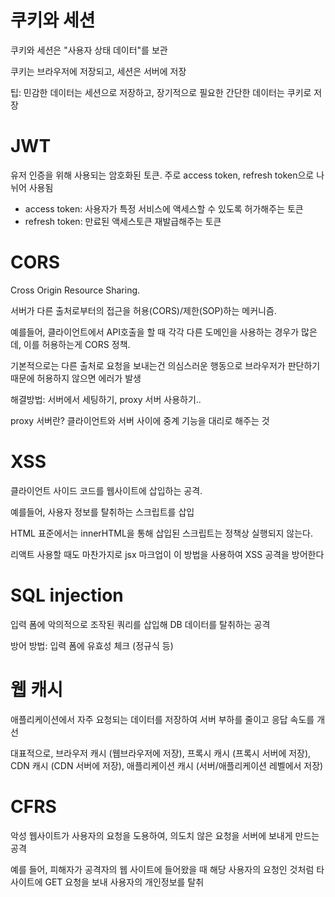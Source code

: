 # 쿠키와 세션

쿠키와 세션은 "사용자 상태 데이터"를 보관

쿠키는 브라우저에 저장되고, 세션은 서버에 저장

팁: 민감한 데이터는 세션으로 저장하고, 장기적으로 필요한 간단한 데이터는 쿠키로 저장

# JWT

유저 인증을 위해 사용되는 암호화된 토큰. 주로 access token, refresh token으로 나뉘어 사용됨
- access token: 사용자가 특정 서비스에 액세스할 수 있도록 허가해주는 토큰
- refresh token: 만료된 액세스토큰 재발급해주는 토큰
  
# CORS
Cross Origin Resource Sharing.

서버가 다른 출처로부터의 접근을 허용(CORS)/제한(SOP)하는 메커니즘.

예를들어, 클라이언트에서 API호출을 할 때 각각 다른 도메인을 사용하는 경우가 많은데, 이를 허용하는게 CORS 정책.

기본적으로는 다른 출처로 요청을 보내는건 의심스러운 행동으로 브라우저가 판단하기 때문에 허용하지 않으면 에러가 발생

해결방법: 서버에서 세팅하기, proxy 서버 사용하기..

proxy 서버란? 클라이언트와 서버 사이에 중계 기능을 대리로 해주는 것

# XSS
클라이언트 사이드 코드를 웹사이트에 삽입하는 공격.

예를들어, 사용자 정보를 탈취하는 스크립트를 삽입

HTML 표준에서는 innerHTML을 통해 삽입된 스크립트는 정책상 실행되지 않는다. 

리액트 사용할 때도 마찬가지로 jsx 마크업이 이 방법을 사용하여 XSS 공격을 방어한다

# SQL injection
입력 폼에 악의적으로 조작된 쿼리를 삽입해 DB 데이터를 탈취하는 공격

방어 방법: 입력 폼에 유효성 체크 (정규식 등)

# 웹 캐시
애플리케이션에서 자주 요청되는 데이터를 저장하여 서버 부하를 줄이고 응답 속도를 개선

대표적으로, 브라우저 캐시 (웹브라우저에 저장), 프록시 캐시 (프록시 서버에 저장), CDN 캐시 (CDN 서버에 저장), 애플리케이션 캐시 (서버/애플리케이션 레벨에서 저장) 

# CFRS
악성 웹사이트가 사용자의 요청을 도용하여, 의도치 않은 요청을 서버에 보내게 만드는 공격

예를 들어, 피해자가 공격자의 웹 사이트에 들어왔을 때 해당 사용자의 요청인 것처럼 타 사이트에 GET 요청을 보내 사용자의 개인정보를 탈취
